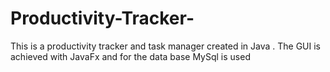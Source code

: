 # Productivity-Tracker-
This is a productivity tracker and task manager created in Java . The GUI is achieved with JavaFx and for the data base MySql is used
